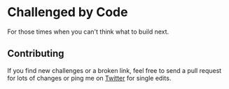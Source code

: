 # Challenged by Code
For those times when you can't think what to build next.

## Contributing
If you find new challenges or a broken link, feel free to send a pull request
for lots of changes or ping me on [Twitter](https://twitter.com/Macabhaird) for
single edits.
